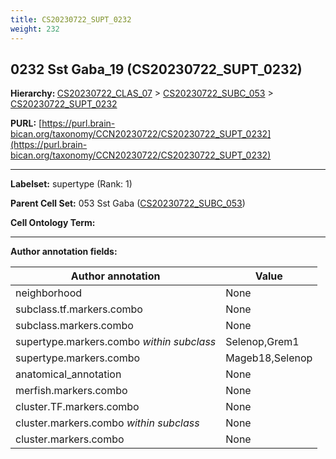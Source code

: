 ```yaml
---
title: CS20230722_SUPT_0232
weight: 232
---
```

## 0232 Sst Gaba_19 (CS20230722_SUPT_0232)
<b>Hierarchy: </b>
[CS20230722_CLAS_07](../CS20230722_CLAS_07) >
[CS20230722_SUBC_053](../CS20230722_SUBC_053) >
[CS20230722_SUPT_0232](../CS20230722_SUPT_0232)

**PURL:** [https://purl.brain-bican.org/taxonomy/CCN20230722/CS20230722_SUPT_0232](https://purl.brain-bican.org/taxonomy/CCN20230722/CS20230722_SUPT_0232)

---


**Labelset:** supertype (Rank: 1)

**Parent Cell Set:** 053 Sst Gaba ([CS20230722_SUBC_053](../CS20230722_SUBC_053))



**Cell Ontology Term:** 

[MARKER GENES.]: #


---

[TRANSFERRED ANNOTATIONS.]: #


[AUTHOR ANNOTATION FIELDS.]: #


**Author annotation fields:**

| Author annotation | Value |
|-------------------|-------|
|neighborhood|None|
|subclass.tf.markers.combo|None|
|subclass.markers.combo|None|
|supertype.markers.combo _within subclass_|Selenop,Grem1|
|supertype.markers.combo|Mageb18,Selenop|
|anatomical_annotation|None|
|merfish.markers.combo|None|
|cluster.TF.markers.combo|None|
|cluster.markers.combo _within subclass_|None|
|cluster.markers.combo|None|
